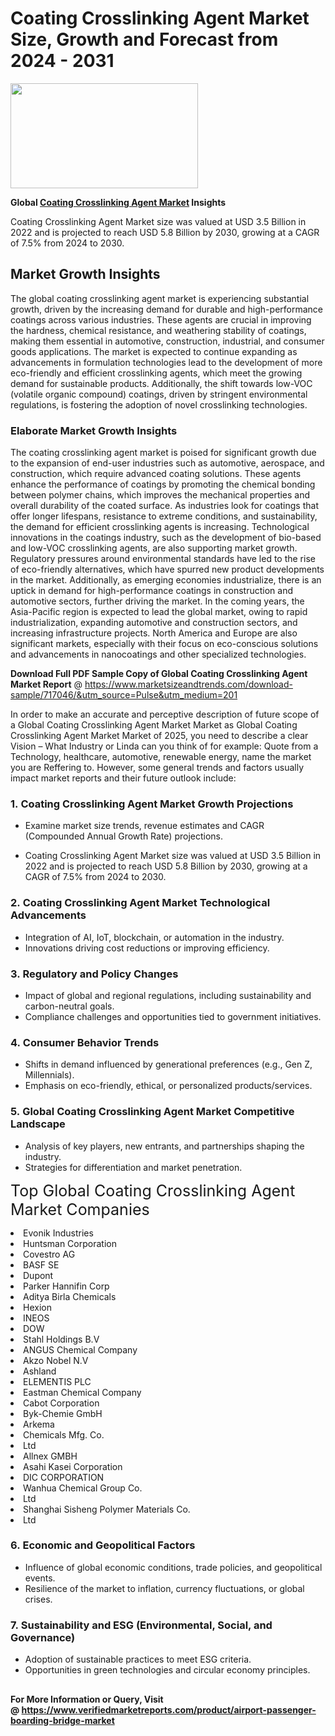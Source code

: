 <H1>Coating Crosslinking Agent Market Size, Growth and Forecast from 2024 - 2031</H1><img class="aligncenter size-medium wp-image-584254" src="https://thirdeyenews.in/wp-content/uploads/2024/09/Global-Market-Research-300x168.jpeg" alt="" width="300" height="168" /><p><strong>Global&nbsp;<a href="https://www.marketsizeandtrends.com/download-sample/717046/&amp;utm_source=Pulse&amp;utm_medium=201">Coating Crosslinking Agent Market</a> Insights</strong></p><p>Coating Crosslinking Agent Market size was valued at USD 3.5 Billion in 2022 and is projected to reach USD 5.8 Billion by 2030, growing at a CAGR of 7.5% from 2024 to 2030.</p><p><h2>Market Growth Insights</h2> The global coating crosslinking agent market is experiencing substantial growth, driven by the increasing demand for durable and high-performance coatings across various industries. These agents are crucial in improving the hardness, chemical resistance, and weathering stability of coatings, making them essential in automotive, construction, industrial, and consumer goods applications. The market is expected to continue expanding as advancements in formulation technologies lead to the development of more eco-friendly and efficient crosslinking agents, which meet the growing demand for sustainable products. Additionally, the shift towards low-VOC (volatile organic compound) coatings, driven by stringent environmental regulations, is fostering the adoption of novel crosslinking technologies. <h3>Elaborate Market Growth Insights</h3> The coating crosslinking agent market is poised for significant growth due to the expansion of end-user industries such as automotive, aerospace, and construction, which require advanced coating solutions. These agents enhance the performance of coatings by promoting the chemical bonding between polymer chains, which improves the mechanical properties and overall durability of the coated surface. As industries look for coatings that offer longer lifespans, resistance to extreme conditions, and sustainability, the demand for efficient crosslinking agents is increasing. Technological innovations in the coatings industry, such as the development of bio-based and low-VOC crosslinking agents, are also supporting market growth. Regulatory pressures around environmental standards have led to the rise of eco-friendly alternatives, which have spurred new product developments in the market. Additionally, as emerging economies industrialize, there is an uptick in demand for high-performance coatings in construction and automotive sectors, further driving the market. In the coming years, the Asia-Pacific region is expected to lead the global market, owing to rapid industrialization, expanding automotive and construction sectors, and increasing infrastructure projects. North America and Europe are also significant markets, especially with their focus on eco-conscious solutions and advancements in nanocoatings and other specialized technologies. </p><p><span class=""><strong>Download Full PDF Sample Copy of Global Coating Crosslinking Agent Market Report</strong> @ <a href="https://www.marketsizeandtrends.com/download-sample/717046/&amp;utm_source=Pulse&amp;utm_medium=201" target="_blank">https://www.marketsizeandtrends.com/download-sample/717046/&amp;utm_source=Pulse&amp;utm_medium=201</a></span></p><p>In order to make an accurate and perceptive description of future scope of a Global&nbsp;Coating Crosslinking Agent Market Market as Global&nbsp;Coating Crosslinking Agent Market Market of 2025, you need to describe a clear Vision &ndash; What Industry or Linda can you think of for example: Quote from a Technology, healthcare, automotive, renewable energy, name the market you are Reffering to. However, some general trends and factors usually impact market reports and their future outlook include:</p><h3>1.&nbsp;<strong>Coating Crosslinking Agent Market Growth Projections</strong></h3><ul><li>Examine market size trends, revenue estimates and CAGR (Compounded Annual Growth Rate) projections.</li><li><p>Coating Crosslinking Agent Market size was valued at USD 3.5 Billion in 2022 and is projected to reach USD 5.8 Billion by 2030, growing at a CAGR of 7.5% from 2024 to 2030.</p></li></ul><h3>2.&nbsp;<strong>Coating Crosslinking Agent Market Technological Advancements</strong></h3><ul><li>Integration of AI, IoT, blockchain, or automation in the industry.</li><li>Innovations driving cost reductions or improving efficiency.</li></ul><h3>3.&nbsp;<strong>Regulatory and Policy Changes</strong></h3><ul><li>Impact of global and regional regulations, including sustainability and carbon-neutral goals.</li><li>Compliance challenges and opportunities tied to government initiatives.</li></ul><h3>4.&nbsp;<strong>Consumer Behavior Trends</strong></h3><ul><li>Shifts in demand influenced by generational preferences (e.g., Gen Z, Millennials).</li><li>Emphasis on eco-friendly, ethical, or personalized products/services.</li></ul><h3>5.&nbsp;<strong>Global Coating Crosslinking Agent Market Competitive Landscape</strong></h3><ul><li>Analysis of key players, new entrants, and partnerships shaping the industry.</li><li>Strategies for differentiation and market penetration.</li></ul><p data-pm-slice="1 1 []"><span style="color: inherit; font-family: inherit; font-size: 25px;">Top Global Coating Crosslinking Agent Market Companies</span></p><div class="" data-test-id=""><p><li>Evonik Industries</li><li> Huntsman Corporation</li><li> Covestro AG</li><li> BASF SE</li><li> Dupont</li><li> Parker Hannifin Corp</li><li> Aditya Birla Chemicals</li><li> Hexion</li><li> INEOS</li><li> DOW</li><li> Stahl Holdings B.V</li><li> ANGUS Chemical Company</li><li> Akzo Nobel N.V</li><li> Ashland</li><li> ELEMENTIS PLC</li><li> Eastman Chemical Company</li><li> Cabot Corporation</li><li> Byk-Chemie GmbH</li><li> Arkema</li><li> Chemicals Mfg. Co.</li><li> Ltd</li><li> Allnex GMBH</li><li> Asahi Kasei Corporation</li><li> DIC CORPORATION</li><li> Wanhua Chemical Group Co.</li><li> Ltd</li><li> Shanghai Sisheng Polymer Materials Co.</li><li> Ltd</li></p></div><h3>6.&nbsp;<strong>Economic and Geopolitical Factors</strong></h3><ul><li>Influence of global economic conditions, trade policies, and geopolitical events.</li><li>Resilience of the market to inflation, currency fluctuations, or global crises.</li></ul><h3>7.&nbsp;<strong>Sustainability and ESG (Environmental, Social, and Governance)</strong></h3><ul><li>Adoption of sustainable practices to meet ESG criteria.</li><li>Opportunities in green technologies and circular economy principles.</li></ul><h2><strong style="font-size: 14px;">For More Information or Query, Visit @&nbsp;</strong><a style="background-color: #ffffff; font-size: 14px;" href="https://www.marketsizeandtrends.com/report/coating-crosslinking-agent-market/" target="_blank">https://www.verifiedmarketreports.com/product/airport-passenger-boarding-bridge-market</a></h2>

